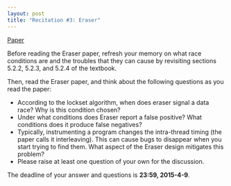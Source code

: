 ```yaml
---
layout: post
title: "Recitation #3: Eraser"
---
```


[Paper](http://cseweb.ucsd.edu/~savage/papers/Tocs97.pdf)

Before reading the Eraser paper, refresh your memory on what race conditions are and the troubles that they can cause by revisiting sections 5.2.2, 5.2.3, and 5.2.4 of the textbook.

Then, read the Eraser paper, and think about the following questions as you read the paper:

- According to the lockset algorithm, when does eraser signal a data race? Why is this condition chosen?
- Under what conditions does Eraser report a false positive? What conditions does it produce false negatives?
- Typically, instrumenting a program changes the intra-thread timing (the paper calls it interleaving). This can cause bugs to disappear when you start trying to find them. What aspect of the Eraser design mitigates this problem?
- Please raise at least one question of your own for the discussion.

The deadline of your answer and questions is **23:59, 2015-4-9**.